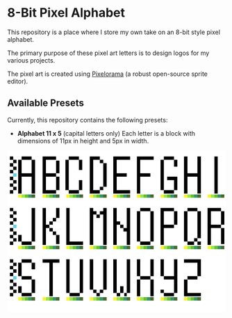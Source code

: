 # 8-Bit Pixel Alphabet

This repository is a place where I store my own take on an 8-bit style pixel alphabet.

The primary purpose of these pixel art letters is to design logos for my various projects. 

The pixel art is created using [Pixelorama](https://github.com/Orama-Interactive/Pixelorama) (a robust open-source sprite editor).

## Available Presets

Currently, this repository contains the following presets:

- **Alphabet 11 x 5** (capital letters only)
  Each letter is a block with dimensions of 11px in height and 5px in width.
<p align="center"><img src="Alphabet_11x5.png"></p>
